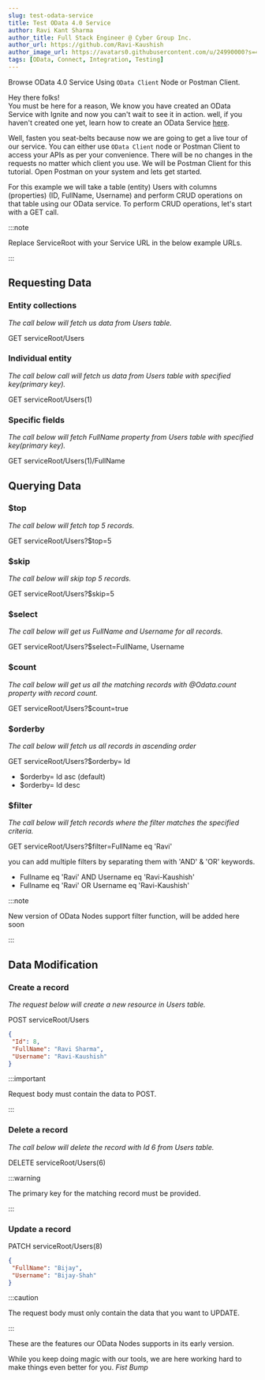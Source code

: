 ```yaml
---
slug: test-odata-service
title: Test OData 4.0 Service
author: Ravi Kant Sharma
author_title: Full Stack Engineer @ Cyber Group Inc.
author_url: https://github.com/Ravi-Kaushish
author_image_url: https://avatars0.githubusercontent.com/u/24990000?s=400&u=dbce2090b78b7108c7cbad0d1bf8fa2c8044c9d8&v=4
tags: [OData, Connect, Integration, Testing]
---
```


Browse OData 4.0 Service Using `OData Client` Node or Postman Client.

Hey there folks!<br />You must be here for a reason, We know you have created an OData Service with Ignite and now you can't wait to see it in action. well, if you haven't created one yet, learn how to create an OData Service [here](/blog/create-odata-service).

Well, fasten you seat-belts because now we are going to get a live tour of our service.
You can either use `OData Client` node or Postman Client to access your APIs as per your convenience. There will be no changes in the requests no matter which client you use. We will be Postman Client for this tutorial.
Open Postman on your system and lets get started.

For this example we will take a table (entity) Users with columns (properties) (ID, FullName, Username) and perform CRUD operations on that table using our OData service. 
To perform CRUD operations, let's start with a GET call.

:::note

Replace ServiceRoot with your Service URL in the below example URLs.

:::


## Requesting Data

### Entity collections

_The call below will fetch us data from Users table._

GET serviceRoot/Users

### Individual entity

_The call below call will fetch us data from Users table with specified key(primary key)._

GET serviceRoot/Users(1)

### Specific fields

_The call below will fetch FullName property from Users table with specified key(primary key)._

GET serviceRoot/Users(1)/FullName

## Querying Data

### $top

_The call below will fetch top 5 records._

GET serviceRoot/Users?$top=5

### $skip

_The call below will skip top 5 records._

GET serviceRoot/Users?$skip=5

### $select

_The call below will get us FullName and Username for all records._

GET serviceRoot/Users?$select=FullName, Username

### $count

_The call below will get us all the matching records with @Odata.count property with record count._

GET serviceRoot/Users?$count=true

### $orderby

_The call below will fetch us all records in ascending order_

GET serviceRoot/Users?$orderby= Id

* $orderby= Id asc (default)
* $orderby= Id desc

### $filter

_The call below will fetch records where the filter matches the specified criteria._

GET serviceRoot/Users?$filter=FullName eq 'Ravi'

you can add multiple filters by separating them with 'AND' & 'OR' keywords.

* Fullname eq 'Ravi' AND Username eq 'Ravi-Kaushish'
* Fullname eq 'Ravi' OR Username eq 'Ravi-Kaushish'

:::note

New version of OData Nodes support filter function, will be added here soon

:::

## Data Modification

### Create a record

_The request below will create a new resource in Users table._

POST serviceRoot/Users

```json
{
 "Id": 8,
 "FullName": "Ravi Sharma",
 "Username": "Ravi-Kaushish"
}
```

:::important

Request body must contain the data to POST.

:::

### Delete a record

_The call below will delete the record with Id 6 from Users table._

DELETE serviceRoot/Users(6)

:::warning

The primary key for the matching record must be provided.

:::
### Update a record

PATCH serviceRoot/Users(8)

```json
{
 "FullName": "Bijay",
 "Username": "Bijay-Shah"
}
```

:::caution

The request body must only contain the data that you want to UPDATE.

:::

These are the features our OData Nodes supports in its early version.

While you keep doing magic with our tools, we are here working hard to make things even better for you. *Fist Bump*
